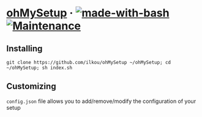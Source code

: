 # [ohMySetup](https://github.com/ilkou/ohMySetup) &middot; [![made-with-bash](https://img.shields.io/badge/Made%20with-Bash-1f425f.svg)](https://www.gnu.org/software/bash/) [![Maintenance](https://img.shields.io/badge/Maintained%3F-yes-green.svg)](https://GitHub.com/ilkou/ohMySetup/graphs/commit-activity)

## Installing

`
git clone https://github.com/ilkou/ohMySetup ~/ohMySetup; cd ~/ohMySetup; sh index.sh
`

## Customizing

`config.json` file allows you to add/remove/modify the configuration of your setup



